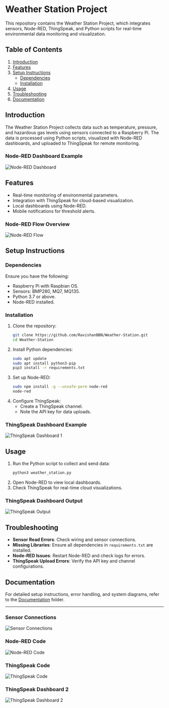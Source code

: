 # Weather Station Project

This repository contains the Weather Station Project, which integrates sensors, Node-RED, ThingSpeak, and Python scripts for real-time environmental data monitoring and visualization.

## Table of Contents

1. [Introduction](#introduction)
2. [Features](#features)
3. [Setup Instructions](#setup-instructions)
   - [Dependencies](#dependencies)
   - [Installation](#installation)
4. [Usage](#usage)
5. [Troubleshooting](#troubleshooting)
6. [Documentation](#documentation)

## Introduction

The Weather Station Project collects data such as temperature, pressure, and hazardous gas levels using sensors connected to a Raspberry Pi. The data is processed using Python scripts, visualized with Node-RED dashboards, and uploaded to ThingSpeak for remote monitoring.

### Node-RED Dashboard Example
![Node-RED Dashboard](./Images/NoderedDash.jpg)

## Features

- Real-time monitoring of environmental parameters.
- Integration with ThingSpeak for cloud-based visualization.
- Local dashboards using Node-RED.
- Mobile notifications for threshold alerts.

### Node-RED Flow Overview
![Node-RED Flow](./Images/Noderedflow.jpg)

## Setup Instructions

### Dependencies

Ensure you have the following:

- Raspberry Pi with Raspbian OS.
- Sensors: BMP280, MQ7, MQ135.
- Python 3.7 or above.
- Node-RED installed.

### Installation

1. Clone the repository:
   ```bash
   git clone https://github.com/RavishanBBN/Weather-Station.git
   cd Weather-Station
   ```
2. Install Python dependencies:
   ```bash
   sudo apt update
   sudo apt install python3-pip
   pip3 install -r requirements.txt
   ```
3. Set up Node-RED:
   ```bash
   sudo npm install -g --unsafe-perm node-red
   node-red
   ```
4. Configure ThingSpeak:
   - Create a ThingSpeak channel.
   - Note the API key for data uploads.

### ThingSpeak Dashboard Example
![ThingSpeak Dashboard 1](./Images/ThingspeakDash1.jpg)

## Usage

1. Run the Python script to collect and send data:
   ```bash
   python3 weather_station.py
   ```
2. Open Node-RED to view local dashboards.
3. Check ThingSpeak for real-time cloud visualizations.

### ThingSpeak Dashboard Output
![ThingSpeak Output](./Images/thingspeakout.jpg.jpg)

## Troubleshooting

- **Sensor Read Errors**: Check wiring and sensor connections.
- **Missing Libraries**: Ensure all dependencies in `requirements.txt` are installed.
- **Node-RED Issues**: Restart Node-RED and check logs for errors.
- **ThingSpeak Upload Errors**: Verify the API key and channel configurations.

## Documentation

For detailed setup instructions, error handling, and system diagrams, refer to the [Documentation](./Documentation) folder.

---

### Sensor Connections
![Sensor Connections](./Images/error.jpg.jpg)

### Node-RED Code
![Node-RED Code](./Images/noderedcode.jpg.jpg)

### ThingSpeak Code
![ThingSpeak Code](./Images/thingspeakcode.jpg.jpg)

### ThingSpeak Dashboard 2
![ThingSpeak Dashboard 2](./Images/ThingspeakDash2.jpg)

